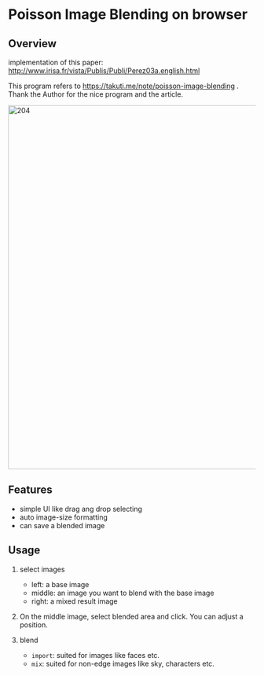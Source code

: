 Poisson Image Blending on browser
====
## Overview
implementation of this paper:
http://www.irisa.fr/vista/Publis/Publi/Perez03a.english.html

This program refers to https://takuti.me/note/poisson-image-blending .<br>
Thank the Author for the nice program and the article.

<img width="741" alt="204" src="https://user-images.githubusercontent.com/26299162/36550826-8f9d2bc6-1839-11e8-87bd-ceeed8c21ba8.png">

## Features
+ simple UI like drag ang drop selecting
+ auto image-size formatting
+ can save a blended image

## Usage
1. select images
    + left: a base image
    + middle: an image you want to blend with the base image
    + right: a mixed result image

2. On the middle image, select blended area and click. You can adjust a position.
3. blend
    + `import`: suited for images like faces etc.
    + `mix`: suited for non-edge images like sky, characters etc.
